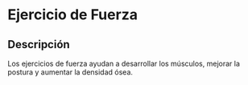 # Ejercicio de Fuerza

## Descripción
Los ejercicios de fuerza ayudan a desarrollar los músculos, mejorar la postura y aumentar la densidad ósea.